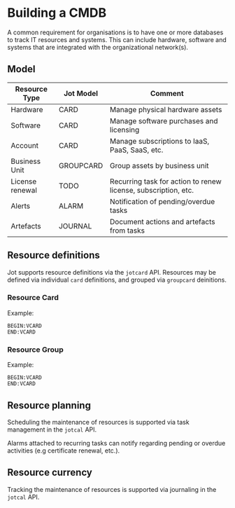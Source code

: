 # Building a CMDB

A common requirement for organisations is to have one or more databases
to track IT resources and systems. This can include hardware, software and
systems that are integrated with the organizational network(s).

## Model

| Resource Type   | Jot Model | Comment                                                        |
|-----------------|-----------|----------------------------------------------------------------|
| Hardware        | CARD      | Manage physical hardware assets                                |
| Software        | CARD      | Manage software purchases and licensing                        |
| Account         | CARD      | Manage subscriptions to IaaS, PaaS, SaaS, etc.                 |
| Business Unit   | GROUPCARD | Group assets by business unit                                  |
| License renewal | TODO      | Recurring task for action to renew license, subscription, etc. |
| Alerts          | ALARM     | Notification of pending/overdue tasks                          |
| Artefacts       | JOURNAL   | Document actions and artefacts from tasks                      |

## Resource definitions

Jot supports resource definitions via the `jotcard` API. Resources may be defined
via individual `card` definitions, and grouped via `groupcard` deinitions.

### Resource Card

Example:

```
BEGIN:VCARD
END:VCARD
```

### Resource Group

Example:

```
BEGIN:VCARD
END:VCARD
```

## Resource planning

Scheduling the maintenance of resources is supported via task management in the `jotcal` API.

Alarms attached to recurring tasks can notify regarding pending or overdue activities (e.g certificate renewal, etc.).

## Resource currency

Tracking the maintenance of resources is supported via journaling in the `jotcal` API.
